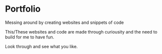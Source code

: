 # Portfolio
Messing around by creating websites and snippets of code

This/These websites and code are made through curiousity and the need to build for me to have fun. 

Look through and see what you like.
